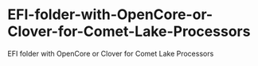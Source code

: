 # EFI-folder-with-OpenCore-or-Clover-for-Comet-Lake-Processors
EFI folder with OpenCore or Clover for Comet Lake Processors
